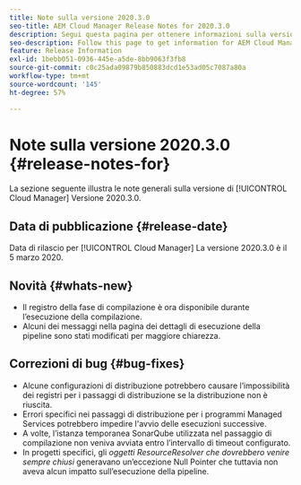 ```yaml
---
title: Note sulla versione 2020.3.0
seo-title: AEM Cloud Manager Release Notes for 2020.3.0
description: Segui questa pagina per ottenere informazioni sulla versione 2020.3.0 di Cloud Manager
seo-description: Follow this page to get information for AEM Cloud Manager Release 2020.3.0
feature: Release Information
exl-id: 1bebb051-0936-445e-a5de-8bb9063f3fb8
source-git-commit: c0c25ada09879b850883dcd1e53ad05c7087a80a
workflow-type: tm+mt
source-wordcount: '145'
ht-degree: 57%

---
```


# Note sulla versione 2020.3.0 {#release-notes-for}

La sezione seguente illustra le note generali sulla versione di [!UICONTROL Cloud Manager] Versione 2020.3.0.

## Data di pubblicazione {#release-date}

Data di rilascio per [!UICONTROL Cloud Manager] La versione 2020.3.0 è il 5 marzo 2020.

## Novità {#whats-new}

* Il registro della fase di compilazione è ora disponibile durante l’esecuzione della compilazione.
* Alcuni dei messaggi nella pagina dei dettagli di esecuzione della pipeline sono stati modificati per maggiore chiarezza.

## Correzioni di bug {#bug-fixes}

* Alcune configurazioni di distribuzione potrebbero causare l’impossibilità dei registri per i passaggi di distribuzione se la distribuzione non è riuscita.
* Errori specifici nei passaggi di distribuzione per i programmi Managed Services potrebbero impedire l&#39;avvio delle esecuzioni successive.
* A volte, l’istanza temporanea SonarQube utilizzata nel passaggio di compilazione non veniva avviata entro l’intervallo di timeout configurato.
* In progetti specifici, gli *oggetti ResourceResolver che dovrebbero venire sempre chiusi* generavano un’eccezione Null Pointer che tuttavia non aveva alcun impatto sull’esecuzione della pipeline.
